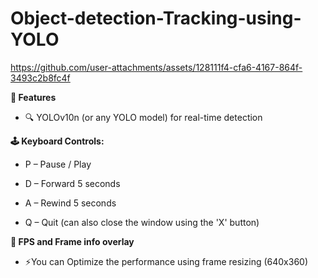 # Object-detection-Tracking-using-YOLO

https://github.com/user-attachments/assets/128111f4-cfa6-4167-864f-3493c2b8fc4f

**🧠 Features**

- 🔍 YOLOv10n (or any YOLO model) for real-time detection

**🕹️ Keyboard Controls:**
- P – Pause / Play

- D – Forward 5 seconds

- A – Rewind 5 seconds

- Q – Quit (can also close the window using the 'X' button)

**🎯 FPS and Frame info overlay**

- ⚡You can Optimize the performance using frame resizing (640x360)


